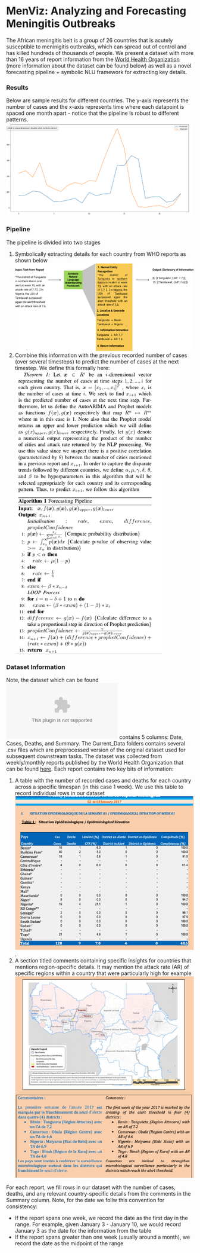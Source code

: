 # MenViz: Analyzing and Forecasting Meningitis Outbreaks
The African meningitis belt is a group of 26 countries that is acutely susceptible to meninigitis outbreaks, which can spread out of control and has killed hundreds of thousands of people. We present a dataset with more than 16 years of report information from the [World Health Organization](https://www.who.int/emergencies/diseases/meningitis/epidemiological/en/) (more information about the dataset can be found below) as well as a novel forecasting pipeline + symbolic NLU framework for extracting key details. 

### Results
Below are sample results for different countries. The y-axis represents the number of cases and the x-axis represents time where each datapoint is spaced one month apart - notice that the pipeline is robust to different patterns.
![](supporting_files/result_1.png)

### Pipeline
The pipeline is divided into two stages
1. Symbolically extracting details for each country from WHO reports as shown below
![](supporting_files/nlp.png)
2. Combine this information with the previous recorded number of cases (over several timesteps) to predict the number of cases at the next timestep. We define this formally here:
![](supporting_files/algorithm.png)

### Dataset Information
Note, the dataset which can be found ![here](Current_Data/data2005to2019.csv) contains 5 columns: Date, Cases, Deaths, and Summary. The Current_Data folders contains several .csv files which are preprocessed version of the original dataset used for subsequent downstream tasks.
The dataset was collected from weekly/monthly reports published by the World Health Organization that can be found [here](https://www.who.int/emergencies/diseases/meningitis/epidemiological/en/). Each report contains two key bits of information:
1. A table with the number of recorded cases and deaths for each country across a specific timespan (in this case 1 week). We use this table to record individual rows in our dataset
![](supporting_files/report_1.png). 
2. A section titled comments containing specific insights for countries that mentions region-specific details. It may mention the attack rate (AR) of specific regions within a country that were particularly high for example
![](supporting_files/report_2.png)

For each report, we fill rows in our dataset with the number of cases, deaths, and any relevant country-specific details from the comments in the Summary column. Note, for the date we follw this convention for consistency:
- If the report spans one week, we record the date as the first day in the range. For example, given January 3 - January 10, we would record January 3 as the date for the information from the table
- If the report spans greater than one week (usually around a month), we record the date as the midpoint of the range




